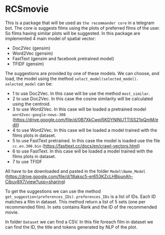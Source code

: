 # RCSmovie
This is a package that will be used as `the recommander core` in a telegram bot. 
The core is suggests films using the plots of preferred films of the user. 
So films having similar plots will be suggested.
In this package are implemented 4 main model of spatial vector:
* Doc2Vec (gensim)
* Word2Vec (gensim)
* FastText (gensim and facebook pretrained model)
* TFIDF (gensim)

The suggestions are provided by one of these models. We can choose, and load, the model using the method `select_model(selected_model)`.
`selected_model` can be:
* 1 to use Doc2Vec. In this case will be use the method `most_similar`.
* 2 to use Doc2Vec. In this case the cosine similarity will be calculated using the centroid.
* 3 to use Word2Vec. In this case will be loaded a pretrained model `word2vec-google-news-300` (https://drive.google.com/file/d/0B7XkCwpI5KDYNlNUTTlSS21pQmM/edit)
* 4 to use Word2Vec. In this case will be loaded a model trained with the films plots in dataset.
* 5 to use FastText pretrained. In this case the model is loaded use the file `cc.en.300.bin` (https://fasttext.cc/docs/en/crawl-vectors.html)
* 6 to use FastText. In this case will be loaded a model trained with the films plots in dataset.
* 7 to use TFIDF

All have to be downloaded and pasted in the folder `Model\Name_Model` (https://drive.google.com/file/d/18aksc5-er653KZcLHBpunAh-Cibuv8X7/view?usp=sharing)

To get the suggestions we can use the method `get_suggestion(preferences_IDs)`.
`preferences_IDs` is a list of IDs. Each ID matches a film in dataset. This method return a list of 5 sets (one per recommended film). In sets contains Rank and the ID of the recommended movie. 

In folder `Dataset` we can find a CSV. In this file foreach film in dataset we can find the ID, the title and tokens generated by NLP of the plot.